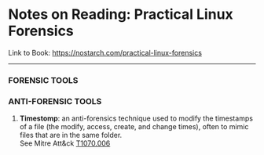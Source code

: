 # Notes on Reading: Practical Linux Forensics
Link to Book: https://nostarch.com/practical-linux-forensics
* * * 

### FORENSIC TOOLS


### ANTI-FORENSIC TOOLS

1. <b>Timestomp</b>: an anti-forensics technique used to modify the timestamps of a file (the modify, access, create, and change times), often to mimic files that are in the same folder. <br/> See Mitre Att&ck [T1070.006](https://attack.mitre.org/techniques/T1070/006/)


